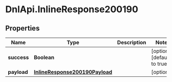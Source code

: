 # DnlApi.InlineResponse200190

## Properties
Name | Type | Description | Notes
------------ | ------------- | ------------- | -------------
**success** | **Boolean** |  | [optional] [default to true]
**payload** | [**InlineResponse200190Payload**](InlineResponse200190Payload.md) |  | [optional] 


